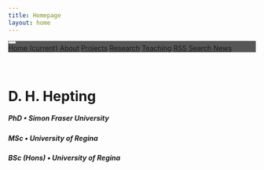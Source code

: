 ```yaml
---
title: Homepage
layout: home
---
```

<!-- body with background image, use white for text -->
<body class="splash">
	<!-- 
	navigation bar, fixed at top
	used this example:
	https://www.quackit.com/html/html_editors/scratchpad/?example=/bootstrap/bootstrap_4/tutorial/bootstrap_4_navbars_fixed_top
	-->
<div class="container-fluid h-100" >
	<nav class="navbar navbar-expand-sm navbar-dark " style="background-color: rgba(32, 32, 32, 0.75);">
		<button class="navbar-toggler" type="button" 
		data-toggle="collapse" data-target="#nav-content" 
		aria-controls="nav-content" aria-expanded="false" aria-label="toggle navigation">
			<span class="navbar-toggler-icon"></span>
		</button>
  		<div class="collapse navbar-collapse collapse" id="nav-content">
  			<div class="navbar-nav">
	  			<a class="nav-item nav-link active" href="./">Home
		  			<span class="sr-only">
		  				(current)
		  			</span>
		  		</a>
				<a class="nav-item nav-link" href="about/">About</a>
				<a class="nav-item nav-link" href="projects/">Projects</a>
				<a class="nav-item nav-link" href="research/">Research</a>
				<a class="nav-item nav-link" href="teaching/">Teaching</a>
				<a class="nav-item nav-link" href="rss/">RSS
					<span class="oi oi-rss">
					</span>
				</a>
				<a class="nav-item nav-link" href="search/">Search
					<span class="oi oi-magnifying-glass">
					</span>
				</a>
				<a class="nav-item nav-link" href="news/">News</a>
			</div>
		</div>
	</nav>
	<!-- 
		main content of web page 
 	<div class="container-fluid h-100">
		<div class="row h-100">
	-->
 	<div class="container-f luid">
		<div class="row h-25">&nbsp;</div>
		<div class="row">
			<div class="col">&nbsp;</div>
			<div class="col-8 align-self-center"> 
				<div style="align-items: center;" id="dhhblock">
					<h1>D. H. Hepting</h1>
					<h5>PhD &bull; Simon Fraser University</h5>
					<h5>MSc &bull; University of Regina</h5>
					<h5>BSc (Hons) &bull; University of Regina</h5>
				</div>
			</div>
			<div class="col">&nbsp;</div>
		</div> 
		<div class="row">&nbsp;</div>
	</div>
</div>
